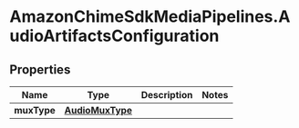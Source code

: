 # AmazonChimeSdkMediaPipelines.AudioArtifactsConfiguration

## Properties

Name | Type | Description | Notes
------------ | ------------- | ------------- | -------------
**muxType** | [**AudioMuxType**](AudioMuxType.md) |  | 



